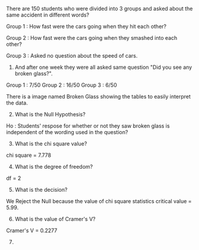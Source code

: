 There are 150 students who were divided into 3 groups and asked about the same accident in different words?

Group 1 : How fast were the cars going when they hit each other?

Group 2 : How fast were the cars going when they smashed into each other?

Group 3 : Asked no question about the speed of cars.

1. And after one week they were all asked same question "Did you see any broken glass?".

Group 1 : 7/50 
Group 2 : 16/50
Group 3 : 6/50

There is a image named Broken Glass showing the tables to easily interpret the data.

2. What is the Null Hypothesis?

Ho : Students' respose for whether or not they saw broken glass is independent of the wording used in the question?

3. What is the chi square value?

chi square = 7.778

4. What is the degree of freedom?

df = 2

5. What is the decision?

We Reject the Null because the value of chi square statistics critical value = 5.99. 

6. What is the value of Cramer's V?

Cramer's V = 0.2277

7. 